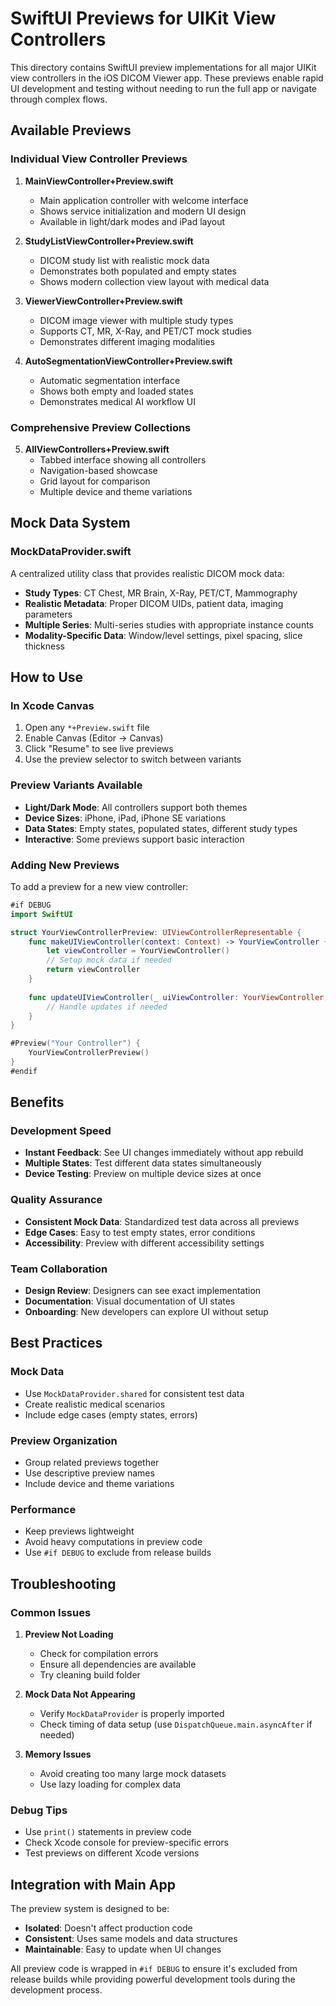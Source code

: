 # SwiftUI Previews for UIKit View Controllers

This directory contains SwiftUI preview implementations for all major UIKit view controllers in the iOS DICOM Viewer app. These previews enable rapid UI development and testing without needing to run the full app or navigate through complex flows.

## Available Previews

### Individual View Controller Previews

1. **MainViewController+Preview.swift**
   - Main application controller with welcome interface
   - Shows service initialization and modern UI design
   - Available in light/dark modes and iPad layout

2. **StudyListViewController+Preview.swift**
   - DICOM study list with realistic mock data
   - Demonstrates both populated and empty states
   - Shows modern collection view layout with medical data

3. **ViewerViewController+Preview.swift**
   - DICOM image viewer with multiple study types
   - Supports CT, MR, X-Ray, and PET/CT mock studies
   - Demonstrates different imaging modalities

4. **AutoSegmentationViewController+Preview.swift**
   - Automatic segmentation interface
   - Shows both empty and loaded states
   - Demonstrates medical AI workflow UI

### Comprehensive Preview Collections

5. **AllViewControllers+Preview.swift**
   - Tabbed interface showing all controllers
   - Navigation-based showcase
   - Grid layout for comparison
   - Multiple device and theme variations

## Mock Data System

### MockDataProvider.swift
A centralized utility class that provides realistic DICOM mock data:

- **Study Types**: CT Chest, MR Brain, X-Ray, PET/CT, Mammography
- **Realistic Metadata**: Proper DICOM UIDs, patient data, imaging parameters
- **Multiple Series**: Multi-series studies with appropriate instance counts
- **Modality-Specific Data**: Window/level settings, pixel spacing, slice thickness

## How to Use

### In Xcode Canvas
1. Open any `*+Preview.swift` file
2. Enable Canvas (Editor → Canvas)
3. Click "Resume" to see live previews
4. Use the preview selector to switch between variants

### Preview Variants Available
- **Light/Dark Mode**: All controllers support both themes
- **Device Sizes**: iPhone, iPad, iPhone SE variations
- **Data States**: Empty states, populated states, different study types
- **Interactive**: Some previews support basic interaction

### Adding New Previews

To add a preview for a new view controller:

```swift
#if DEBUG
import SwiftUI

struct YourViewControllerPreview: UIViewControllerRepresentable {
    func makeUIViewController(context: Context) -> YourViewController {
        let viewController = YourViewController()
        // Setup mock data if needed
        return viewController
    }
    
    func updateUIViewController(_ uiViewController: YourViewController, context: Context) {
        // Handle updates if needed
    }
}

#Preview("Your Controller") {
    YourViewControllerPreview()
}
#endif
```

## Benefits

### Development Speed
- **Instant Feedback**: See UI changes immediately without app rebuild
- **Multiple States**: Test different data states simultaneously
- **Device Testing**: Preview on multiple device sizes at once

### Quality Assurance
- **Consistent Mock Data**: Standardized test data across all previews
- **Edge Cases**: Easy to test empty states, error conditions
- **Accessibility**: Preview with different accessibility settings

### Team Collaboration
- **Design Review**: Designers can see exact implementation
- **Documentation**: Visual documentation of UI states
- **Onboarding**: New developers can explore UI without setup

## Best Practices

### Mock Data
- Use `MockDataProvider.shared` for consistent test data
- Create realistic medical scenarios
- Include edge cases (empty states, errors)

### Preview Organization
- Group related previews together
- Use descriptive preview names
- Include device and theme variations

### Performance
- Keep previews lightweight
- Avoid heavy computations in preview code
- Use `#if DEBUG` to exclude from release builds

## Troubleshooting

### Common Issues

1. **Preview Not Loading**
   - Check for compilation errors
   - Ensure all dependencies are available
   - Try cleaning build folder

2. **Mock Data Not Appearing**
   - Verify `MockDataProvider` is properly imported
   - Check timing of data setup (use `DispatchQueue.main.asyncAfter` if needed)

3. **Memory Issues**
   - Avoid creating too many large mock datasets
   - Use lazy loading for complex data

### Debug Tips
- Use `print()` statements in preview code
- Check Xcode console for preview-specific errors
- Test previews on different Xcode versions

## Integration with Main App

The preview system is designed to be:
- **Isolated**: Doesn't affect production code
- **Consistent**: Uses same models and data structures
- **Maintainable**: Easy to update when UI changes

All preview code is wrapped in `#if DEBUG` to ensure it's excluded from release builds while providing powerful development tools during the development process. 
